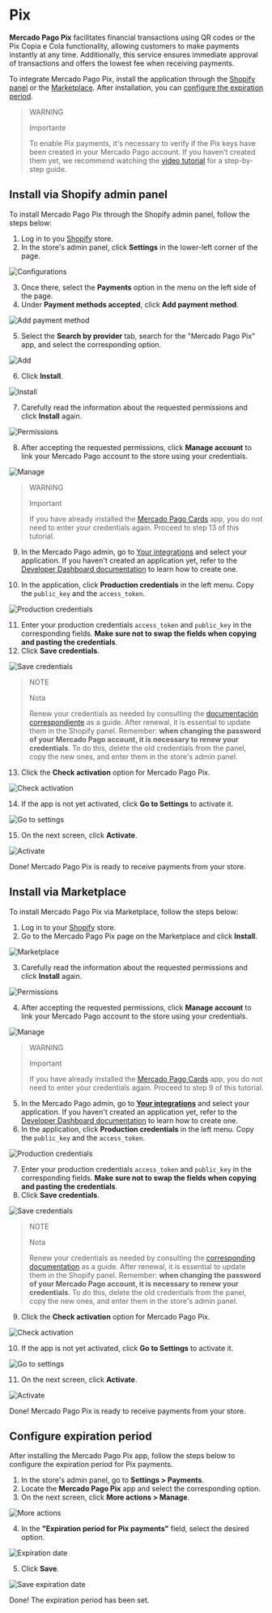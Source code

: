 # Pix

**Mercado Pago Pix** facilitates financial transactions using QR codes or the Pix Copia e Cola functionality, allowing customers to make payments instantly at any time. Additionally, this service ensures immediate approval of transactions and offers the lowest fee when receiving payments.

To integrate Mercado Pago Pix, install the application through the [Shopify panel](/developers/en/docs/shopify/integration-configuration/pix#installviashopifyadminpanel) or the [Marketplace](/developers/en/docs/shopify/integration-configuration/pix#bookmark_install_via_marketplace). After installation, you can [configure the expiration period](/developers/en/docs/shopify/integration-configuration/pix#bookmark_configure_expiration_period).

> WARNING
>
> Importante
>
> To enable Pix payments, it's necessary to verify if the Pix keys have been created in your Mercado Pago account. If you haven't created them yet, we recommend watching the [video tutorial](https://www.youtube.com/watch?v=60tApKYVnkA) for a step-by-step guide.

## Install via Shopify admin panel

To install Mercado Pago Pix through the Shopify admin panel, follow the steps below:

1. Log in to you [Shopify](https://accounts.shopify.com/store-login) store.
2. In the store's admin panel, click **Settings** in the lower-left corner of the page.

![Configurations](/images/shopify/pix-configurations-es.png) 

3. Once there, select the **Payments** option in the menu on the left side of the page.
4. Under **Payment methods accepted**, click **Add payment method**.

![Add payment method](/images/shopify/pix-add-payment-method-es.png) 

5. Select the **Search by provider** tab, search for the "Mercado Pago Pix" app, and select the corresponding option.

![Add](/images/shopify/pix-app-search-es.png) 

6. Click **Install**.

![Install](/images/shopify/pix-install-es.png) 

7. Carefully read the information about the requested permissions and click **Install** again.

![Permissions](/images/shopify/pix-permissions-es.png) 

8. After accepting the requested permissions, click **Manage account** to link your Mercado Pago account to the store using your credentials.

![Manage](/images/shopify/pix-manage-account-es.png) 

> WARNING
>
> Important
>
> If you have already installed the [Mercado Pago Cards](/developers/en/docs/shopify/integration-configuration/checkout-cards) app, you do not need to enter your credentials again. Proceed to step 13 of this tutorial.

9. In the Mercado Pago admin, go to [Your integrations](https://www.mercadopago.com.br/developers/panel/app) and select your application. If you haven't created an application yet, refer to the [Developer Dashboard documentation](/developers/en/docs/shopify/additional-content/your-integrations/dashboard) to learn how to create one.

10. In the application, click  **Production credentials** in the left menu. Copy the `public_key` and the `access_token`.

![Production credentials](/images/woocomerce/test-prod-credentials-api-es.png)

11. Enter your production credentials `access_token` and `public_key` in the corresponding fields. **Make sure not to swap the fields when copying and pasting the credentials**.
12. Click **Save credentials**.

![Save credentials](/images/shopify/pix-save-credentials-es.png)

> NOTE
>
> Nota
>
> Renew your credentials as needed by consulting the [documentación correspondiente](/developers/en/docs/shopify/best-practices/credentials-best-practices/secure-credentials) as a guide. After renewal, it is essential to update them in the Shopify panel. Remember: **when changing the password of your Mercado Pago account, it is necessary to renew your credentials**. To do this, delete the old credentials from the panel, copy the new ones, and enter them in the store's admin panel.

13. Click the **Check activation** option for Mercado Pago Pix.

![Check activation](/images/shopify/pix-check-activation-es.png)

14. If the app is not yet activated, click **Go to Settings** to activate it.

![Go to settings](/images/shopify/pix-go-to-settings-es.png)

15. On the next screen, click **Activate**.

![Activate](/images/shopify/pix-activate-es.png)

Done! Mercado Pago Pix is ready to receive payments from your store.

## Install via Marketplace

To install Mercado Pago Pix via Marketplace, follow the steps below:

1. Log in to your [Shopify](https://accounts.shopify.com/store-login) store.
2. Go to the Mercado Pago Pix page on the Marketplace and click **Install**.

![Marketplace](/images/shopify/pix-marketplace-install-es.png)

3. Carefully read the information about the requested permissions and click **Install** again.

![Permissions](/images/shopify/pix-permissions-es.png) 

4. After accepting the requested permissions, click **Manage account** to link your Mercado Pago account to the store using your credentials.

![Manage](/images/shopify/pix-manage-account-es.png) 

> WARNING
>
> Important
>
> If you have already installed the [Mercado Pago Cards](/developers/en/docs/shopify/integration-configuration/checkout-cards) app, you do not need to enter your credentials again. Proceed to step 9 of this tutorial.

5. In the Mercado Pago admin, go to [**Your integrations**](https://www.mercadopago.com.br/developers/panel/app) and select your application. If you haven't created an application yet, refer to the [Developer Dashboard documentation](/developers/en/docs/shopify/additional-content/your-integrations/dashboard) to learn how to create one.
6. In the application, click **Production credentials** in the left menu. Copy the `public_key` and the `access_token`.

![Production credentials](/images/woocomerce/test-prod-credentials-api-es.png)

7. Enter your production credentials `access_token` and `public_key` in the corresponding fields. **Make sure not to swap the fields when copying and pasting the credentials**.
8. Click **Save credentials**.

![Save credentials](/images/shopify/pix-save-credentials-es.png)

> NOTE
>
> Nota
>
> Renew your credentials as needed by consulting the [corresponding documentation](/developers/en/docs/shopify/best-practices/credentials-best-practices/secure-credentials) as a guide. After renewal, it is essential to update them in the Shopify panel. Remember: **when changing the password of your Mercado Pago account, it is necessary to renew your credentials**. To do this, delete the old credentials from the panel, copy the new ones, and enter them in the store's admin panel.

9. Click the **Check activation** option for Mercado Pago Pix.

![Check activation](/images/shopify/pix-check-activation-es.png)

10. If the app is not yet activated, click **Go to Settings** to activate it.

![Go to settings](/images/shopify/pix-go-to-settings-es.png)

11. On the next screen, click **Activate**.

![Activate](/images/shopify/pix-activate-es.png)

Done! Mercado Pago Pix is ready to receive payments from your store.

## Configure expiration period

After installing the Mercado Pago Pix app, follow the steps below to configure the expiration period for Pix payments.

1. In the store's admin panel, go to **Settings > Payments**.
2. Locate the **Mercado Pago Pix** app and select the corresponding option.
3. On the next screen, click **More actions > Manage**.

![More actions](/images/shopify/pix-more-actions-es.png)

4. In the **"Expiration period for Pix payments"** field, select the desired option.

![Expiration date](/images/shopify/pix-expiration-date-es.png)

5. Click **Save**.

![Save expiration date](/images/shopify/pix-save-expiration-date-es.png)

Done! The expiration period has been set.